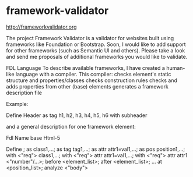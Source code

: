 # framework-validator
http://frameworkvalidator.org

The project
Framework Validator is a validator for websites built using frameworks like Foundation or Bootstrap. Soon, I would like to add support for other frameworks (such as Semantic UI and others). Please take a look and send me proposals of additional frameworks you would like to validate.

FDL Language
To describe available frameworks, I have created a human-like language with a compiler.
This compiler:
 checks element's static structure and properties/classes
 checks construction rules
 checks and adds properties from other (base) elements
 generates a framework description file

Example:

Define Header
as tag h1, h2, h3, h4, h5, h6
with subheader

and a general description for one framework element:

Fdl Name base Html-5

Define <ElementName> <OptElementLabel>;
as class1,...;
as tag tag1,...;
as attr attr1=val1,...;
as pos position1,...;
with <"req"> class1,...;
with <"req"> attr attr1=val1,...;
with <"req"> attr attr1 <"number"/...>;
before <element_list>;
after <element_list>;
...
at <position_list>;
analyze <"body">
